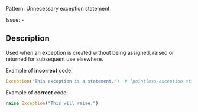 Pattern: Unnecessary exception statement

Issue: -

## Description

Used when an exception is created without being assigned, raised or returned for subsequent use elsewhere.

Example of **incorrect** code:

```python
Exception("This exception is a statement.")  # [pointless-exception-statement]
```

Example of **correct** code:

```python
raise Exception("This will raise.")
```
